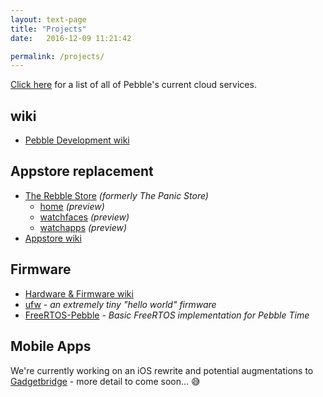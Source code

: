 ```yaml
---
layout: text-page
title: "Projects"
date:   2016-12-09 11:21:42

permalink: /projects/
---
```


[Click here](/status/) for a list of all of Pebble's current cloud services.

## wiki

* [Pebble Development wiki](https://github.com/pebble-dev/wiki/wiki)

## Appstore replacement

* [The Rebble Store](https://github.com/pebble-dev/The-Panic-Store) *(formerly The Panic Store)*
	* [home](http://rebble.io/The-Panic-Store/) *(preview)*
	* [watchfaces](http://rebble.io/The-Panic-Store/app-details.html) *(preview)*
	* [watchapps](http://rebble.io/The-Panic-Store/apps.html) *(preview)*
* [Appstore wiki](https://github.com/pebble-dev/wiki/wiki/Appstore)

## Firmware

* [Hardware & Firmware wiki](https://github.com/pebble-dev/wiki/wiki/Hardware-%26-Firmware)
* [ufw](https://github.com/pebble-dev/ufw) - *an extremely tiny "hello world" firmware*
* [FreeRTOS-Pebble](https://github.com/ginge/FreeRTOS-Pebble) - *Basic FreeRTOS implementation for Pebble Time*

## Mobile Apps

We're currently working on an iOS rewrite and potential augmentations to [Gadgetbridge](https://github.com/Freeyourgadget/Gadgetbridge) - more detail to come soon... :sweat_smile:  

